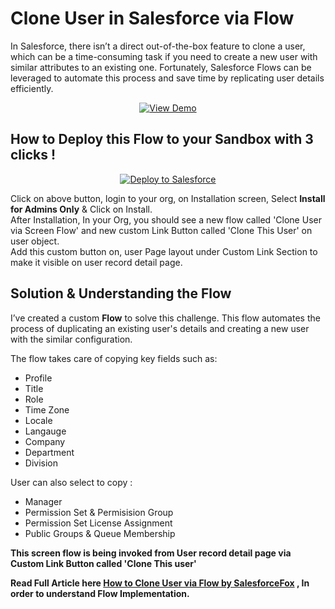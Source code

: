# Clone User in Salesforce via Flow 

In Salesforce, there isn’t a direct out-of-the-box feature to clone a user, which can be a time-consuming task if you need to create a new user with similar attributes to an existing one. Fortunately, Salesforce Flows can be leveraged to automate this process and save time by replicating user details efficiently.

  <p align="center" dir="auto">
    <a href="https://www.youtube.com/watch?v=RHanLdoOQhg" rel="nofollow">
      <img src="https://camo.githubusercontent.com/3c3917ecdd25528d0a4a4f408fcba200335a13e640c3256258e63f65f5238526/68747470733a2f2f696d672e736869656c64732e696f2f62616467652f2532305669657725323044656d6f2d626c75653f7374796c653d666c61742d737175617265266c6f676f3d796f7574756265" alt="View Demo" data-canonical-src="https://img.shields.io/badge/%20View%20Demo-blue?style=flat-square&amp;logo=youtube" style="max-width: 100%;">
    </a>
  </p>


## How to Deploy this Flow to your Sandbox with 3 clicks !

<div align="center" dir="auto">
  <a href="https://login.salesforce.com/packaging/installPackage.apexp?p0=04t5e0000012JBP" rel="nofollow">
    <img src="https://raw.githubusercontent.com/afawcett/githubsfdeploy/master/deploy.png" alt="Deploy to Salesforce" style="max-width: 100%;">
  </a>
</div>

Click on above button, login to your org, on Installation screen,  Select **Install for Admins Only** & Click on Install.  
After Installation, In your Org, you should see a new flow called 'Clone User via Screen Flow'  and new custom Link Button called 'Clone This User' on user object.  
Add this custom button on, user Page layout under Custom Link Section to make it visible on user record detail page.

## **Solution & Understanding the Flow**

I’ve created a custom **Flow** to solve this challenge. This flow automates the process of duplicating an existing user's details and creating a new user with the similar configuration. 

The flow takes care of copying key fields such as:

- Profile
- Title
- Role
- Time Zone
- Locale
- Langauge
- Company
- Department
- Division

User can also select to copy : 
- Manager
- Permission Set & Permisision Group
- Permission Set License Assignment
- Public Groups & Queue Membership

**This screen flow is being invoked from User record detail page via Custom Link Button called 'Clone This user'**

**Read Full Article here  [How to Clone User via Flow by SalesforceFox](https://salesforcefox.com/how-to-clone-a-user-in-salesforce-deploy-solution-in-your-sandbox/) , In order to understand Flow Implementation.** 


